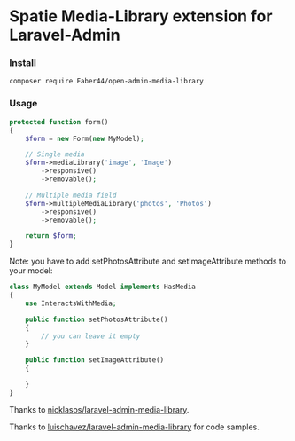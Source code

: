 Spatie Media-Library extension for Laravel-Admin
======

### Install

```
composer require Faber44/open-admin-media-library
```

### Usage
```php
protected function form()
{
    $form = new Form(new MyModel);

    // Single media
    $form->mediaLibrary('image', 'Image')
        ->responsive()
        ->removable();

    // Multiple media field
    $form->multipleMediaLibrary('photos', 'Photos')
        ->responsive()
        ->removable();

    return $form;
}
```

Note: you have to add setPhotosAttribute and setImageAttribute methods to your model:
```php
class MyModel extends Model implements HasMedia
{
    use InteractsWithMedia;

    public function setPhotosAttribute()
    {
        // you can leave it empty
    }

    public function setImageAttribute()
    {

    }
}
```
Thanks to [nicklasos/laravel-admin-media-library](https://github.com/nicklasos/laravel-admin-media-library).

Thanks to [luischavez/laravel-admin-media-library](https://github.com/luischavez/laravel-admin-media-library) for code samples.
